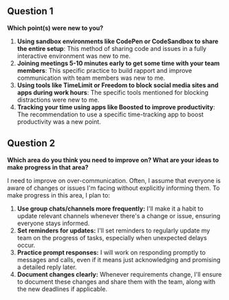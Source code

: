 
## Question 1
**Which point(s) were new to you?**

1. **Using sandbox environments like CodePen or CodeSandbox to share the entire setup**: This method of sharing code and issues in a fully interactive environment was new to me.
2. **Joining meetings 5-10 minutes early to get some time with your team members**: This specific practice to build rapport and improve communication with team members was new to me.
3. **Using tools like TimeLimit or Freedom to block social media sites and apps during work hours**: The specific tools mentioned for blocking distractions were new to me.
4. **Tracking your time using apps like Boosted to improve productivity**: The recommendation to use a specific time-tracking app to boost productivity was a new point.

## Question 2
**Which area do you think you need to improve on? What are your ideas to make progress in that area?**

I need to improve on over-communication. Often, I assume that everyone is aware of changes or issues I'm facing without explicitly informing them. To make progress in this area, I plan to:

1. **Use group chats/channels more frequently:** I'll make it a habit to update relevant channels whenever there's a change or issue, ensuring everyone stays informed.
2. **Set reminders for updates:** I'll set reminders to regularly update my team on the progress of tasks, especially when unexpected delays occur.
3. **Practice prompt responses:** I will work on responding promptly to messages and calls, even if it means just acknowledging and promising a detailed reply later.
4. **Document changes clearly:** Whenever requirements change, I'll ensure to document these changes and share them with the team, along with the new deadlines if applicable.



